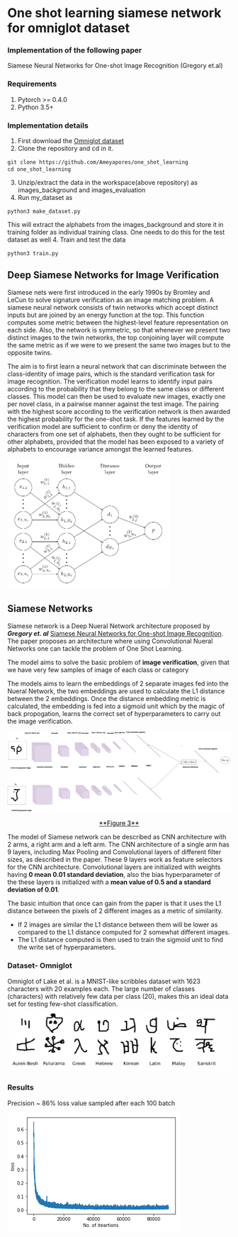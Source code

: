 # One shot learning siamese network for omniglot dataset
### Implementation of the following paper
Siamese Neural Networks for One-shot Image Recognition (Gregory et.al)

### Requirements


1.   Pytorch >= 0.4.0
2.   Python 3.5+

### Implementation details
1.  First download the [Omniglot dataset](https://github.com/brendenlake/omniglot/tree/master/python)
2.  Clone the repository and cd in it.
```shell
git clone https://github.com/Ameyapores/one_shot_learning
cd one_shot_learning
```
3.  Unzip/extract the data in the workspace(above repository) as images_background and images_evaluation
3.  Run my_dataset as
```shell
python3 make_dataset.py
```
This will extract the alphabets from the images_background and store it in training folder as individual training class. One needs to do this for the test dataset as well
4.  Train and test the data
```shell
python3 train.py
```

## Deep Siamese Networks for Image Verification 
Siamese  nets  were  first  introduced  in  the  early  1990s  by
Bromley and LeCun to solve signature verification as an
image matching problem. A siamese neural network consists of twin networks which accept distinct inputs but are joined by an energy function at the top. This function computes some metric between the highest-level feature representation on each side. Also, the network is symmetric, so that whenever we present two distinct images to the twin networks, the top conjoining layer will compute the same metric as if we were to we present the same two images but to the opposite twins.

The aim is to  first  learn  a  neural  network  that  can  discriminate between  the  class-identity  of  image  pairs,  which  is  the standard verification task for image recognition.  The verification model learns to identify input pairs according to the probability  that  they  belong  to  the  same  class  or  different classes.  This model can then be used to evaluate new images, exactly one per novel class, in a pairwise manner against the test image.  The pairing with the highest score according to the verification network is then awarded the highest  probability  for  the  one-shot  task.   If  the  features learned by the verification model are sufficient to confirm or deny the identity of characters from one set of alphabets,  then they ought to be sufficient for other alphabets, provided that the model has been exposed to a variety of alphabets to encourage variance amongst the learned features.

<img src="img/figure1.png"></img>

## Siamese Networks

Siamese network is a Deep Nueral Network architecture proposed by ***Gregory et. al*** [Siamese Neural Networks for One-shot Image Recognition](http://www.cs.utoronto.ca/~gkoch/files/msc-thesis.pdf). The paper proposes an architecture where using Convolutional Nueral Networks one can tackle the problem of One Shot Learning.

The model aims to solve the basic problem of **image verification**, given that we have very few samples of image of each class or category

The models aims to learn the embeddings of 2 separate images fed into the Nueral Network, the two embeddings are used to calculate the L1 distance between the 2 embeddings.
Once the distance embedding metric is calculated, the embedding is fed into a sigmoid unit which by the magic of back propogation, learns the correct set of hyperparameters to carry out the image verification.

<img src="img/figure3.png"></img>
<caption><center> <u> <font color='black'> **Figure 3**</font> </u></center></caption>


The model of Siamese network can be described as CNN architecture with 2 arms, a right arm and a left arm. The CNN architecture of a single arm has 9 layers, including Max Pooling and Convolutional layers of different filter sizes, as described in the paper. These 9 layers work as feature selectors for the CNN architecture. Convolutional layers are initialized with weights having **0 mean 0.01 standard deviation**, also the bias hyperparameter of the these layers is initialized with a **mean value of 0.5 and a standard deviation of 0.01**.

The basic intuition that once can gain from the paper is that it uses the L1 distance between the pixels of 2 different images as a metric of similarity.
 - If 2 images are similar the L1 distance between them will be lower as compared to the L1 distance computed for 2 somewhat different images.
 - The L1 distance computed is then used to train the sigmoid unit to find the write set of hyperparameters.

### Dataset- Omniglot
Omniglot of Lake et al. is a MNIST-like scribbles dataset with 1623 characters with 20 examples each. The large number of classes (characters) with relatively few data per class (20), makes this an ideal data set for testing few-shot classification.
<img src="img/figure2.png"></img>

### Results

Precision ~ 86%
loss value sampled after each 100 batch

<img src="img/graph.png"></img>



